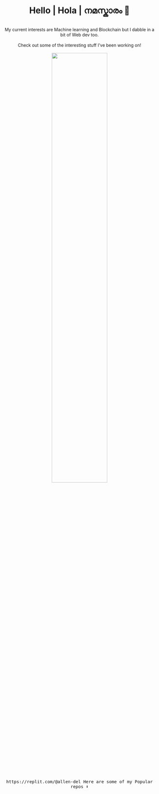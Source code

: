 <h1 align="center">Hello | Hola | നമസ്കാരം 👋</h1>

<p align="center">
 <br/>
 My current interests are Machine learning and Blockchain but I dabble in a bit of Web dev too.
 <br/><br/>
 Check out some of the interesting stuff I've been working on!
 <br/><br/>
 <img align="center" width="60%" height="auto"; src="https://i.kym-cdn.com/entries/icons/original/000/028/021/work.jpg" />
 <br/>
 <br/><br/>
 
 <samp>
https://replit.com/@allen-del
Here are some of my Popular repos ⬇️  
 </samp>
</p>
